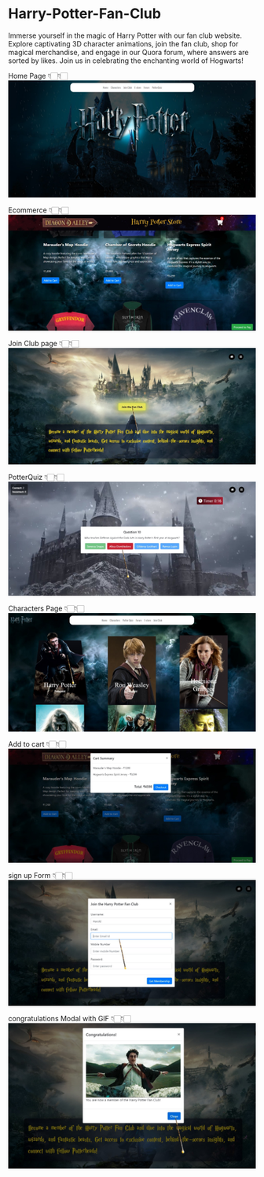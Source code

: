 # Harry-Potter-Fan-Club
Immerse yourself in the magic of Harry Potter with our fan club website. Explore captivating 3D character animations, join the fan club, shop for magical merchandise, and engage in our Quora forum, where answers are sorted by likes. Join us in celebrating the enchanting world of Hogwarts!

Home Page 👇🏻👇🏻
![Home Page](https://github.com/Amatullah-53/Harry-Potter-Fan-Club/blob/main/home.jpg)


Ecommerce 👇🏻👇🏻
![Ecommerce Page](https://github.com/Amatullah-53/Harry-Potter-Fan-Club/blob/main/ecommerce.jpg)


Join Club page 👇🏻👇🏻
![Join Club Page](https://github.com/Amatullah-53/Harry-Potter-Fan-Club/blob/main/joinclub.jpg)


PotterQuiz 👇🏻👇🏻
![Potter quiz Page](https://github.com/Amatullah-53/Harry-Potter-Fan-Club/blob/main/potterquiz.jpg)


Characters Page 👇🏻👇🏻
![Potter quiz Page](https://github.com/Amatullah-53/Harry-Potter-Fan-Club/blob/main/characters.jpg)


Add to cart 👇🏻👇🏻
![Cart Page](https://github.com/Amatullah-53/Harry-Potter-Fan-Club/blob/main/cart.jpg)



sign up Form 👇🏻👇🏻
![Form Page](https://github.com/Amatullah-53/Harry-Potter-Fan-Club/blob/main/form.jpg)


congratulations Modal with GIF 👇🏻👇🏻
![Congratulations Page](https://github.com/Amatullah-53/Harry-Potter-Fan-Club/blob/main/congratulations.jpg)


